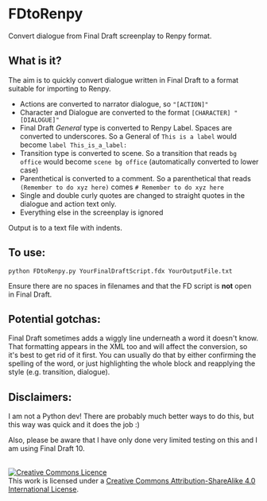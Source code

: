 # FDtoRenpy
Convert dialogue from Final Draft screenplay to Renpy format.

## What is it? 

The aim is to quickly convert dialogue written in Final Draft to a format suitable for importing to Renpy.

- Actions are converted to narrator dialogue, so `"[ACTION]"`
- Character and Dialogue are converted to the format `[CHARACTER] "[DIALOGUE]"`
- Final Draft *General* type is converted to Renpy Label. Spaces are converted to underscores.  So a General of `This is a label` would become `label This_is_a_label:`
- Transition type is converted to scene.  So a transition that reads `bg office` would become `scene bg office` (automatically converted to lower case)
- Parenthetical is converted to a comment.  So a parenthetical that reads `(Remember to do xyz here)` comes `# Remember to do xyz here`
- Single and double curly quotes are changed to straight quotes in the dialogue and action text only.
- Everything else in the screenplay is ignored

Output is to a text file with indents.

## To use:

`python FDtoRenpy.py YourFinalDraftScript.fdx YourOutputFile.txt`

Ensure there are no spaces in filenames and that the FD script is **not** open in Final Draft.

## Potential gotchas:

Final Draft sometimes adds a wiggly line underneath a word it doesn't know.  That formatting appears in the XML too and will affect the conversion, so it's best to get rid of it first. You can usually do that by either confirming the spelling of the word, or just highlighting the whole block and reapplying the style (e.g. transition, dialogue).

## Disclaimers:

I am not a Python dev!  There are probably much better ways to do this, but this way was quick and it does the job :)

Also, please be aware that I have only done very limited testing on this and I am using Final Draft 10.

<br>
<a rel="license" href="http://creativecommons.org/licenses/by-sa/4.0/"><img alt="Creative Commons Licence" style="border-width:0" src="https://i.creativecommons.org/l/by-sa/4.0/88x31.png" /></a><br />This work is licensed under a <a rel="license" href="http://creativecommons.org/licenses/by-sa/4.0/">Creative Commons Attribution-ShareAlike 4.0 International License</a>.
